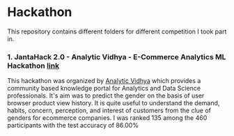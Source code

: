 # Hackathon

This repository contains different folders for different competition I took part in. 

### 1. JantaHack 2.0 - Analytic Vidhya - E-Commerce Analytics ML Hackathon [link](https://datahack.analyticsvidhya.com/contest/janatahack-e-commerce-analytics-ml-hackathon/)
This hackathon was organized by [Analytic Vidhya](https://www.analyticsvidhya.com/) which provides a community based knowledge portal for Analytics and Data Science professionals.
It's aim was to predict the gender on the basis of user browser product view history. It is quite useful to understand the demand, habits, concern, perception, and interest of customers from the clue of genders for ecommerce companies. I was ranked 135 among the 460 participants with the test accuracy of 86.00%

